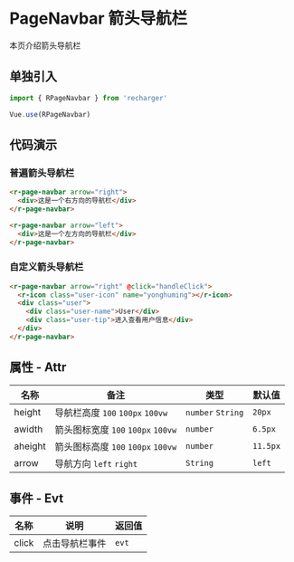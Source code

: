 # PageNavbar 箭头导航栏
本页介绍箭头导航栏
## 单独引入
```JavaScript
import { RPageNavbar } from 'recharger'

Vue.use(RPageNavbar)
```
## 代码演示
### 普遍箭头导航栏
```Html
<r-page-navbar arrow="right">
  <div>这是一个右方向的导航栏</div>
</r-page-navbar>
```
```Html
<r-page-navbar arrow="left">
  <div>这是一个左方向的导航栏</div>
</r-page-navbar>
```
### 自定义箭头导航栏
```Html
<r-page-navbar arrow="right" @click="handleClick">
  <r-icon class="user-icon" name="yonghuming"></r-icon>
  <div class="user">
    <div class="user-name">User</div>
    <div class="user-tip">进入查看用户信息</div>
  </div>
</r-page-navbar>
```
## 属性 - Attr
<table>
<thead>
<tr>
<th>名称</th>
<th>备注</th>
<th>类型</th>
<th>默认值</th>
</tr>
</thead>
<tbody>
<tr>
<td>height</td>
<td>
导航栏高度
<code>100</code> 
<code>100px</code> 
<code>100vw</code>
</td>
<td>
<code>number</code>
<code>String</code>
</td>
<td><code>20px</code></td>
</tr>
<tr>
<td>awidth</td>
<td>
箭头图标宽度
<code>100</code> 
<code>100px</code> 
<code>100vw</code>
</td>
<td>
<code>number</code>
</td>
<td><code>6.5px</code></td>
</tr>
<tr>
<td>aheight</td>
<td>
箭头图标高度
<code>100</code> 
<code>100px</code> 
<code>100vw</code>
</td>
<td>
<code>number</code>
</td>
<td><code>11.5px</code></td>
</tr>
<tr>
<td>arrow</td>
<td>
导航方向
<code>left</code> 
<code>right</code> 
</td>
<td>
<code>String</code>
</td>
<td><code>left</code></td>
</tr>
</tbody>
</table>

## 事件 - Evt
<table>
<thead>
<tr>
<th>名称</th>
<th>说明</th>
<th>返回值</th>
</tr></thead>
<tbody>
<tr>
<td>click</td>
<td>点击导航栏事件</td>
<td><code>evt</code></td>
</tr>
</tbody>
</table>